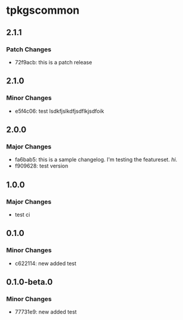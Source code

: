 # tpkgscommon

## 2.1.1

### Patch Changes

- 72f9acb: this is a patch release

## 2.1.0

### Minor Changes

- e5f4c06: test lsdkfjslkdfjsdflkjsdfoik

## 2.0.0

### Major Changes

- fa6bab5: this is a sample changelog. I'm testing the featureset. _hi_.
- f909628: test version

## 1.0.0

### Major Changes

- test ci

## 0.1.0

### Minor Changes

- c622114: new added test

## 0.1.0-beta.0

### Minor Changes

- 77731e9: new added test
